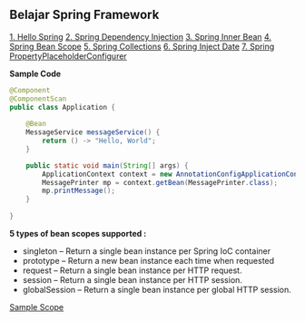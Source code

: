 ## Belajar Spring Framework

[1. Hello Spring](https://github.com/paralun/belajar-spring-framework/tree/master/hello-spring)
[2. Spring Dependency Injection](https://github.com/paralun/belajar-spring-framework/tree/master/dependency-injection)
[3. Spring Inner Bean](https://github.com/paralun/belajar-spring-framework/tree/master/inner-bean)
[4. Spring Bean Scope](https://github.com/paralun/belajar-spring-framework/tree/master/spring-scope)
[5. Spring Collections](https://github.com/paralun/belajar-spring-framework/tree/master/spring-collections)
[6. Spring Inject Date](https://github.com/paralun/belajar-spring-framework/tree/master/inject-date)
[7. Spring PropertyPlaceholderConfigurer](https://github.com/paralun/belajar-spring-framework/tree/master/property-placeholder-configurer)

**Sample Code**
```java
@Component
@ComponentScan
public class Application {
    
    @Bean
    MessageService messageService() {    
        return () -> "Hello, World";
    }

    public static void main(String[] args) {
        ApplicationContext context = new AnnotationConfigApplicationContext(Application.class);
        MessagePrinter mp = context.getBean(MessagePrinter.class);
        mp.printMessage();
    }
    
}
```

**5 types of bean scopes supported :**

* singleton – Return a single bean instance per Spring IoC container
* prototype – Return a new bean instance each time when requested
* request – Return a single bean instance per HTTP request.
* session – Return a single bean instance per HTTP session.
* globalSession – Return a single bean instance per global HTTP session.

[Sample Scope](https://github.com/paralun/belajar-spring-framework/tree/master/spring-scope "Github")